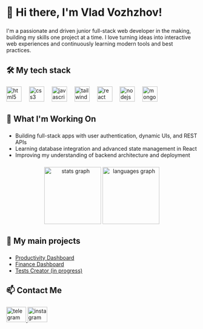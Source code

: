 <h1 align="left">👋 Hi there, I'm Vlad Vozhzhov!</h1>

###

<p align="left">I'm a passionate and driven junior full-stack web developer in the making, building my skills one project at a time. I love turning ideas into interactive web experiences and continuously learning modern tools and best practices.</p>

###

<h2 align="left">🛠️ My tech stack</h2>

###

<div align="left">
  <img src="https://cdn.jsdelivr.net/gh/devicons/devicon/icons/html5/html5-original.svg" height="40" alt="html5 logo"  />
  <img width="12" />
  <img src="https://cdn.jsdelivr.net/gh/devicons/devicon/icons/css3/css3-original.svg" height="40" alt="css3 logo"  />
  <img width="12" />
  <img src="https://cdn.jsdelivr.net/gh/devicons/devicon/icons/javascript/javascript-original.svg" height="40" alt="javascript logo"  />
  <img width="12" />
  <img src="https://cdn.simpleicons.org/tailwindcss/06B6D4" height="40" alt="tailwindcss logo"  />
  <img width="12" />
  <img src="https://cdn.jsdelivr.net/gh/devicons/devicon/icons/react/react-original.svg" height="40" alt="react logo"  />
  <img width="12" />
  <img src="https://cdn.jsdelivr.net/gh/devicons/devicon/icons/nodejs/nodejs-original.svg" height="40" alt="nodejs logo"  />
  <img width="12" />
  <img src="https://cdn.jsdelivr.net/gh/devicons/devicon/icons/mongodb/mongodb-original.svg" height="40" alt="mongodb logo"  />
</div>

###

<h2 align="left">🚀 What I'm Working On</h2>

###

<ul align="left">
  <li>Building full-stack apps with user authentication, dynamic UIs, and REST APIs</li>
  <li>Learning database integration and advanced state management in React</li>
  <li>Improving my understanding of backend architecture and deployment</li>
</ul>

###

<div align="center">
  <img src="https://github-readme-stats.vercel.app/api?username=VladVozhzhov&hide_title=false&hide_rank=false&show_icons=true&include_all_commits=true&count_private=true&disable_animations=false&theme=dracula&locale=en&hide_border=false&order=1" height="150" alt="stats graph"  />
  <img src="https://github-readme-stats.vercel.app/api/top-langs?username=VladVozhzhov&locale=en&hide_title=false&layout=compact&card_width=320&langs_count=5&theme=dracula&hide_border=false&order=2" height="150" alt="languages graph"  />
</div>

###

<h2 align="left">📝 My main projects</h2>

###

<ul>
  <li><a align="left" href="https://github.com/VladVozhzhov/productivity-dashboard">Productivity Dashboard</a></li>
  <li><a align="left" href="https://github.com/VladVozhzhov/finance-dashboard">Finance Dashboard</a></li>
  <li><a align="left" href="https://github.com/VladVozhzhov/tests-creator">Tests Creator (in progress)</a></li>
</ul>

###

<h2 align="left">📫 Contact Me</h2>

###

<div align="left">
  <a href="https://t.me/Kiasua" target="_blank">
    <img src="https://raw.githubusercontent.com/maurodesouza/profile-readme-generator/master/src/assets/icons/social/telegram/default.svg" width="52" height="40" alt="telegram logo"  />
  </a>
  <a href="https://www.instagram.com/kiasuaaa" target="_blank">
    <img src="https://raw.githubusercontent.com/maurodesouza/profile-readme-generator/master/src/assets/icons/social/instagram/default.svg" width="52" height="40" alt="instagram logo"  />
  </a>
</div>

###
